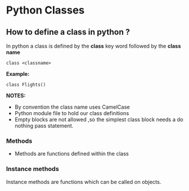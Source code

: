 # Python Classes
## How to define a class in python ?
In python a class is defined by the **class** key word followed by the **class name**

```class <classname>```

**Example:**

``` class Flights() ```

**NOTES:**

- By convention the class name uses CamelCase
- Python module file to hold our class definitions
- Empty blocks are not allowed ,so the simplest class block needs a do nothing pass statement.

### Methods
- Methods are functions defined within the class

### Instance methods

Instance methods are functions which can be called on objects.
